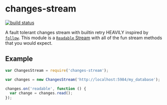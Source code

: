 # changes-stream

[![build status](https://secure.travis-ci.org/jcrugzz/changes-stream.png)](http://travis-ci.org/jcrugzz/changes-stream)

A fault tolerant changes stream with builtin retry HEAVILY inspired by
[`follow`][follow]. This module is a [`Readable` Stream][readable] with all of
the fun stream methods that you would expect.

## Example

```js
var ChangesStream = require('changes-stream');

var changes = new ChangesStream('http://localhost:5984/my_database');

changes.on('readable', function () {
  var change = changes.read();
});

```
[follow]: https://github.com/iriscouch/follow
[readable]: http://nodejs.org/api/stream.html#stream_class_stream_readable

